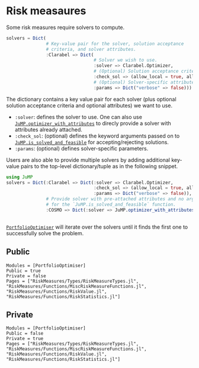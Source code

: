 # Risk measaures

Some risk measures require solvers to compute.

```julia
solvers = Dict(
               # Key-value pair for the solver, solution acceptance 
               # criteria, and solver attributes.
               :Clarabel => Dict(
                                 # Solver we wish to use.
                                 :solver => Clarabel.Optimizer,
                                 # (Optional) Solution acceptance criteria.
                                 :check_sol => (allow_local = true, allow_almost = true),
                                 # (Optional) Solver-specific attributes.
                                 :params => Dict("verbose" => false)))
```

The dictionary contains a key value pair for each solver (plus optional solution acceptance criteria and optional attributes) we want to use.

  - `:solver`: defines the solver to use. One can also use [`JuMP.optimizer_with_attributes`](https://jump.dev/JuMP.jl/stable/api/JuMP/#optimizer_with_attributes) to direcly provide a solver with attributes already attached.
  - `:check_sol`: (optional) defines the keyword arguments passed on to [`JuMP.is_solved_and_feasible`](https://jump.dev/JuMP.jl/stable/api/JuMP/#is_solved_and_feasible) for accepting/rejecting solutions.
  - `:params`: (optional) defines solver-specific parameters.

Users are also able to provide multiple solvers by adding additional key-value pairs to the top-level dictionary/tuple as in the following snippet.

```julia
using JuMP
solvers = Dict(:Clarabel => Dict(:solver => Clarabel.Optimizer,
                                 :check_sol => (allow_local = true, allow_almost = true),
                                 :params => Dict("verbose" => false)),
               # Provide solver with pre-attached attributes and no arguments 
               # for the `JuMP.is_solved_and_feasible` function.
               :COSMO => Dict(:solver => JuMP.optimizer_with_attributes(COSMO.Optimizer,
                                                                        "maxiter" => 5000)))
```

[`PortfolioOptimiser`](https://github.com/dcelisgarza/PortfolioOptimiser.jl) will iterate over the solvers until it finds the first one to successfully solve the problem.

## Public

```@autodocs
Modules = [PortfolioOptimiser]
Public = true
Private = false
Pages = ["RiskMeasures/Types/RiskMeasureTypes.jl", "RiskMeasures/Functions/MiscRiskMeasureFunctions.jl", "RiskMeasures/Functions/RiskValue.jl", "RiskMeasures/Functions/RiskStatistics.jl"]
```

## Private

```@autodocs
Modules = [PortfolioOptimiser]
Public = false
Private = true
Pages = ["RiskMeasures/Types/RiskMeasureTypes.jl", "RiskMeasures/Functions/MiscRiskMeasureFunctions.jl", "RiskMeasures/Functions/RiskValue.jl", "RiskMeasures/Functions/RiskStatistics.jl"]
```
